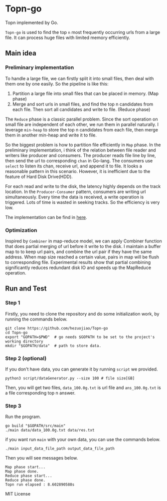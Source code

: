 # Topn-go
Topn implemented by Go.

`Topn-go` is used to find the top `n` most frequently occurring urls from a large file. It can process huge files with 
limited memory efficiently.

## Main idea
### Preliminary implementation
To handle a large file, we can firstly split it into small files, then deal with them one by one easily. So the 
pipeline is like this:
1) Partition a large file into small files that can be placed in memory. (Map phase)
2) Merge and sort urls in small files, and find the top n candidates from each file.
Then sort all candidates and write to file. (Reduce phase)

The `Reduce` phase is a classic parallel problem. Since the sort operation on small file are independent of each other,
we run them in parallel naturally. I leverage `min-heap` to store the top n candidates from each file, then merge 
them in another min-heap and write it to file.

So the biggest problem is how to partition file efficiently in `Map` phase. In the preliminary implementation, i think
of the relation between file reader and writers like producer and consumers. The producer reads file line by line, then 
send the url to corresponding `chan` in Go-lang. The consumers use `select` to listen its chan, receive url, and append 
it to file. It looks a reasonable pattern in this scenario. However, it is inefficient due to the feature of Hard Disk 
Drive(HDD).

For each read and write to the disk, the latency highly depends on the track location. In the `Producer-Consumer` pattern,
consumers are writing url simultaneously. Every time the data is received, a write operation is triggered. Lots of time 
is wasted in seeking tracks. So the efficiency is very low.

The implementation can be find in [here](https://github.com/hezuojiao/Topn-go/tree/f0be0184b6b122ceac95c20593029b46f48d5e6a).

### Optimization
Inspired by `Combiner` in map-reduce model, we can apply Combiner function that does partial merging of url before it 
write to the disk. I maintain a buffer map to to keep url pairs, and combine the url pair if they have the same address.
When map size reached a certain value, pairs in map will be flush to corresponding file.
Experimental results show that partial combining significantly reduces redundant disk IO and speeds up the MapReduce 
operation.

## Run and Test
### Step 1
Firstly, you need to clone the repository and do some initialization work, by running the commands below.
```
git clone https://github.com/hezuojiao/Topn-go
cd Topn-go
export "GOPATH=$PWD"  # go needs $GOPATH to be set to the project's working directory
mkdir "$GOPATH/data"  # path to store data.
```

### Step 2 (optional)
If you don't have data, you can generate it by running `script` we provided.
```$xslt
python3 script/dataGenerator.py --size 100 # file size[GB]
```
Then, you will get two files, `data_100.0g.txt` is url file and `ans_100.0g.txt` is a file corresponding top n answer.

### Step 3
Run the program.
```$xslt
go build "$GOPATH/src/main"
./main data/data_100.0g.txt data/res.txt
```
if you want run `main` with your own data, you can use the commands below.
```$xslt
./main input_data_file_path output_data_file_path
```

Then you will see messages below.
```$xslt
Map phase start...
Map phase done.
Reduce phase start...
Reduce phase done.
Topn run elapsed : 8.602890588s
```


MIT License